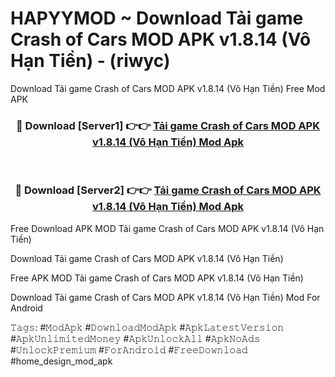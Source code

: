 # HAPYYMOD ~ Download Tải game Crash of Cars MOD APK v1.8.14 (Vô Hạn Tiền) - (riwyc)
Download Tải game Crash of Cars MOD APK v1.8.14 (Vô Hạn Tiền) Free Mod APK

<div align="center">
<h3>🔴 Download [Server1] 👉👉 <a href="https://apk-comot.site?title=Tải_game_Crash_of_Cars_MOD_APK_v1.8.14_(Vô_Hạn_Tiền)">Tải game Crash of Cars MOD APK v1.8.14 (Vô Hạn Tiền) Mod Apk</a></h3><br>

<h3>🔴 Download [Server2] 👉👉 <a href="https://apk-comot.site?title=Tải_game_Crash_of_Cars_MOD_APK_v1.8.14_(Vô_Hạn_Tiền)">Tải game Crash of Cars MOD APK v1.8.14 (Vô Hạn Tiền) Mod Apk</a></h3>
</div>


Free Download APK MOD Tải game Crash of Cars MOD APK v1.8.14 (Vô Hạn Tiền)

Download Tải game Crash of Cars MOD APK v1.8.14 (Vô Hạn Tiền) 

Free APK MOD Tải game Crash of Cars MOD APK v1.8.14 (Vô Hạn Tiền) 

Download Tải game Crash of Cars MOD APK v1.8.14 (Vô Hạn Tiền) Mod For Android

𝚃𝚊𝚐𝚜: #𝙼𝚘𝚍𝙰𝚙𝚔 #𝙳𝚘𝚠𝚗𝚕𝚘𝚊𝚍𝙼𝚘𝚍𝙰𝚙𝚔 #𝙰𝚙𝚔𝙻𝚊𝚝𝚎𝚜𝚝𝚅𝚎𝚛𝚜𝚒𝚘𝚗 #𝙰𝚙𝚔𝚄𝚗𝚕𝚒𝚖𝚒𝚝𝚎𝚍𝙼𝚘𝚗𝚎𝚢 #𝙰𝚙𝚔𝚄𝚗𝚕𝚘𝚌𝚔𝙰𝚕𝚕 #𝙰𝚙𝚔𝙽𝚘𝙰𝚍𝚜 #𝚄𝚗𝚕𝚘𝚌𝚔𝙿𝚛𝚎𝚖𝚒𝚞𝚖 #𝙵𝚘𝚛𝙰𝚗𝚍𝚛𝚘𝚒𝚍 #𝙵𝚛𝚎𝚎𝙳𝚘𝚠𝚗𝚕𝚘𝚊𝚍 #home_design_mod_apk
